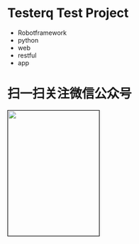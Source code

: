 # Testerq Test Project
- Robotframework
- python
- web
- restful
- app

# 扫一扫关注微信公众号
<img src="https://github.com/ravihuang/pytestprj/blob/master/conf/qrcode.jpg" width="206px" height="283px" style="border: 1px solid black;" />
